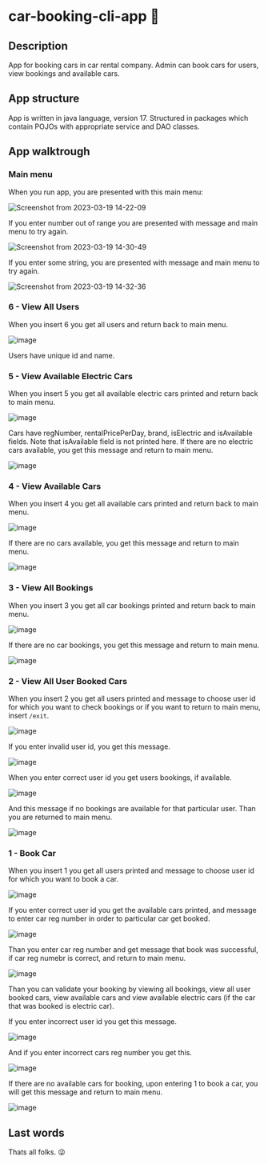 # car-booking-cli-app 🚗

## Description
App for booking cars in car rental company. Admin can book cars for users, view bookings and available cars.


## App structure
App is written in java language, version 17. Structured in packages which contain POJOs with appropriate service and DAO classes.


## App walktrough

### Main menu

When you run app, you are presented with this main menu:

![Screenshot from 2023-03-19 14-22-09](https://user-images.githubusercontent.com/47009156/226178113-4b61b901-6104-4550-9a51-35eac269f7cc.png)

If you enter number out of range you are presented with message and main menu to try again.

![Screenshot from 2023-03-19 14-30-49](https://user-images.githubusercontent.com/47009156/226178432-afcb350f-fcf9-45ff-a1bb-d94af9d6c13a.png)

If you enter some string, you are presented with message and main menu to try again.

![Screenshot from 2023-03-19 14-32-36](https://user-images.githubusercontent.com/47009156/226178506-59c6c2ea-414a-4b0e-b33e-ab0be9ecb3bd.png)


### 6 - View All Users

When you insert 6 you get all users and return back to main menu.

![image](https://user-images.githubusercontent.com/47009156/226186528-f2160ef6-d83d-44b7-ae66-5e1da4b014c8.png)

Users have unique id and name.


### 5 - View Available Electric Cars

When you insert 5 you get all available electric cars printed and return back to main menu.

![image](https://user-images.githubusercontent.com/47009156/226186616-838dc569-3b96-4af7-aecb-154308b9d63c.png)

Cars have regNumber, rentalPricePerDay, brand, isElectric and isAvailable fields. Note that isAvailable field is not printed here.
If there are no electric cars available, you get this message and return to main menu.

![image](https://user-images.githubusercontent.com/47009156/226179054-975f3c79-ce4c-4a3c-813f-a4b2802c37de.png)


### 4 - View Available Cars

When you insert 4 you get all available cars printed and return back to main menu.

![image](https://user-images.githubusercontent.com/47009156/226187142-4968ae39-e473-4592-add0-62c14478b9ad.png)

If there are no cars available, you get this message and return to main menu.

![image](https://user-images.githubusercontent.com/47009156/226187264-99b297e2-79d0-4733-bad5-7dbb6f843b46.png)


### 3 - View All Bookings

When you insert 3 you get all car bookings printed and return back to main menu.

![image](https://user-images.githubusercontent.com/47009156/226187422-749eb6e2-b8a3-4052-b17d-e0e7e9e22852.png)

If there are no car bookings, you get this message and return to main menu.

![image](https://user-images.githubusercontent.com/47009156/226187484-0e1d09d9-28c4-45f5-8c74-59c55b5ffefd.png)


### 2 - View All User Booked Cars

When you insert 2 you get all users printed and message to choose user id for which you want to check bookings or if you want to return to main menu, insert `/exit`.

![image](https://user-images.githubusercontent.com/47009156/226187652-2ca0cca4-9198-4bdc-af09-19d827cf981e.png)

If you enter invalid user id, you get this message.

![image](https://user-images.githubusercontent.com/47009156/226187878-d5450c66-da58-4eae-9f14-e6ddcad907dd.png)

When you enter correct user id you get users bookings, if available.

![image](https://user-images.githubusercontent.com/47009156/226189294-2960275d-728d-4515-93ad-c28f8f09731b.png)

And this message if no bookings are available for that particular user. Than you are returned to main menu.

![image](https://user-images.githubusercontent.com/47009156/226188070-ca49591b-6175-4999-9ff0-3142a9f057b3.png)


### 1 - Book Car

When you insert 1 you get all users printed and message to choose user id for which you want to book a car.

![image](https://user-images.githubusercontent.com/47009156/226188191-2f359fee-be4c-467d-9117-c43910cb529d.png)

If you enter correct user id you get the available cars printed, and message to enter car reg number in order to particular car get booked.

![image](https://user-images.githubusercontent.com/47009156/226188283-46225b43-6a2a-4c4c-b3ee-854ae1454bb5.png)

Than you enter car reg number and get message that book was successful, if car reg numebr is correct, and return to main menu.

![image](https://user-images.githubusercontent.com/47009156/226188440-37f94950-6bca-42d4-aa87-75352259fa68.png)

Than you can validate your booking by viewing all bookings, view all user booked cars, view available cars and view available electric cars (if the car that was booked is electric car).

If you enter incorrect user id you get this message.

![image](https://user-images.githubusercontent.com/47009156/226188868-4afac91d-5ea3-43f6-9a75-e792244a29b5.png)

And if you enter incorrect cars reg number you get this.

![image](https://user-images.githubusercontent.com/47009156/226188921-2ca5da6e-cac9-4a83-afbf-5f5ff04881fa.png)

If there are no available cars for booking, upon entering 1 to book a car, you will get this message and return to main menu.

![image](https://user-images.githubusercontent.com/47009156/226189047-d0034319-2e70-4c72-9c3e-32bc9c3205d1.png)


## Last words

Thats all folks. 😜
